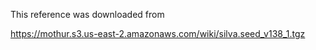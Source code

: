 This reference was downloaded from

https://mothur.s3.us-east-2.amazonaws.com/wiki/silva.seed_v138_1.tgz
